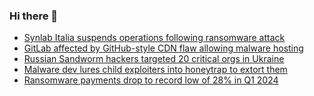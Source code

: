 ### Hi there 👋

<!--START_SECTION:feed-->
* [Synlab Italia suspends operations following ransomware attack](https://www.bleepingcomputer.com/news/security/synlab-italia-suspends-operations-following-ransomware-attack/)
* [GitLab affected by GitHub-style CDN flaw allowing malware hosting](https://www.bleepingcomputer.com/news/security/gitlab-affected-by-github-style-cdn-flaw-allowing-malware-hosting/)
* [Russian Sandworm hackers targeted 20 critical orgs in Ukraine](https://www.bleepingcomputer.com/news/security/russian-sandworm-hackers-targeted-20-critical-orgs-in-ukraine/)
* [Malware dev lures child exploiters into honeytrap to extort them](https://www.bleepingcomputer.com/news/security/malware-dev-lures-child-exploiters-into-honeytrap-to-extort-them/)
* [Ransomware payments drop to record low of 28% in Q1 2024](https://www.bleepingcomputer.com/news/security/ransomware-payments-drop-to-record-low-of-28-percent-in-q1-2024/)
<!--END_SECTION:feed-->

<!--
**frankenk/frankenk** is a ✨ _special_ ✨ repository because its `README.md` (this file) appears on your GitHub profile.

Here are some ideas to get you started:

- 🔭 I’m currently working on ...
- 🌱 I’m currently learning ...
- 👯 I’m looking to collaborate on ...
- 🤔 I’m looking for help with ...
- 💬 Ask me about ...
- 📫 How to reach me: ...
- 😄 Pronouns: ...
- ⚡ Fun fact: ...
-->




